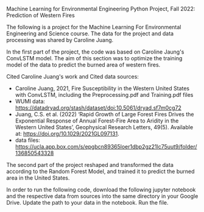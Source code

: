 Machine Learning for Environmental Engineering Python Project, Fall 2022: Prediction of Western Fires

The following is a project for the Machine Learning For Environmental Engineering and Science course. The data for the project and data processing was 
shared by Caroline Juang.  

In the first part of the project, the code was based on Caroline Jaung's ConvLSTM model. The aim of this section was to optimize the training model of the data to predict the burned area of western fires.

Cited Caroline Juang's work and Cited data sources: 
- Caroline Juang, 2021, Fire Susceptibility in the Western United States with ConvLSTM, including the Preprocessing.pdf and Training.pdf files
- WUMI data: https://datadryad.org/stash/dataset/doi:10.5061/dryad.sf7m0cg72
- Juang, C.S. et al. (2022) ‘Rapid Growth of Large Forest Fires Drives the Exponential Response of Annual Forest-Fire Area to Aridity in the Western United States’, Geophysical Research Letters, 49(5). Available at: https://doi.org/10.1029/2021GL097131.
- data files: https://ucla.app.box.com/s/epgbcn89365loer1dbp2gz21lc75uut9/folder/136850543328

The second part of the project reshaped and transformed the data according to the Random Forest Model, and trained it to predict the burned area in the United States. 

In order to run the following code, download the following jupyter notebook and the respective data from sources into the same directory in your Google Drive.
Update the path to your data in the notebook. Run the file. 

